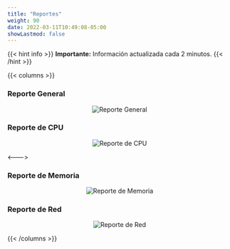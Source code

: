 ```yaml
---
title: "Reportes"
weight: 90
date: 2022-03-11T10:49:08-05:00
showLastmod: false
---
```


{{< hint info >}}
**Importante:** Información actualizada cada 2 minutos.
{{< /hint >}}

[comment]: <> (This is a comment, it will not be included) 

{{< columns >}}

### Reporte General
<p align="center">
    <img src="http://204.199.168.13/ganglia/graph.php?r=1/2%20hour&z=xmedium&me=Cluster&m=load_one&s=by+name&mc=2&g=load_report" alt="Reporte General" title="Reporte General">
</p>
 
### Reporte de CPU
<p align="center">
    <img src="http://204.199.168.13/ganglia/graph.php?r=1/2%20hour&z=xmedium&me=Cluster&m=load_one&s=by+name&mc=2&g=cpu_report" alt="Reporte de CPU" title="Reporte de CPU">
</p>

<--->

### Reporte de Memoria
<p align="center">
    <img src="http://204.199.168.13/ganglia/graph.php?r=1/2%20hour&z=xmedium&me=Cluster&m=load_one&s=by+name&mc=2&g=mem_report" alt="Reporte de Memoria" title="Reporte de Memoria">
</p>

### Reporte de Red
<p align="center">
    <img src="http://204.199.168.13/ganglia/graph.php?r=1/2%20hour&z=xmedium&me=Cluster&m=load_one&s=by+name&mc=2&g=network_report" alt="Reporte de Red" title="Reporte de Red">
</p>
{{< /columns >}}